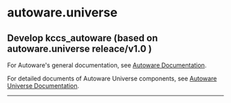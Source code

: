 # autoware.universe

## Develop kccs_autoware (based on autoware.universe releace/v1.0 ) 

For Autoware's general documentation, see [Autoware Documentation](https://autowarefoundation.github.io/autoware-documentation/).

For detailed documents of Autoware Universe components, see [Autoware Universe Documentation](https://autowarefoundation.github.io/autoware.universe/).

---
